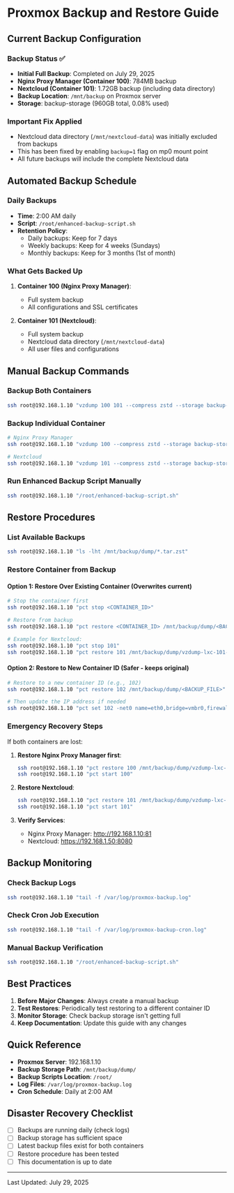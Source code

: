 # Proxmox Backup and Restore Guide

## Current Backup Configuration

### Backup Status ✅
- **Initial Full Backup**: Completed on July 29, 2025
- **Nginx Proxy Manager (Container 100)**: 784MB backup
- **Nextcloud (Container 101)**: 1.72GB backup (including data directory)
- **Backup Location**: `/mnt/backup` on Proxmox server
- **Storage**: backup-storage (960GB total, 0.08% used)

### Important Fix Applied
- Nextcloud data directory (`/mnt/nextcloud-data`) was initially excluded from backups
- This has been fixed by enabling `backup=1` flag on mp0 mount point
- All future backups will include the complete Nextcloud data

## Automated Backup Schedule

### Daily Backups
- **Time**: 2:00 AM daily
- **Script**: `/root/enhanced-backup-script.sh`
- **Retention Policy**:
  - Daily backups: Keep for 7 days
  - Weekly backups: Keep for 4 weeks (Sundays)
  - Monthly backups: Keep for 3 months (1st of month)

### What Gets Backed Up
1. **Container 100 (Nginx Proxy Manager)**:
   - Full system backup
   - All configurations and SSL certificates
   
2. **Container 101 (Nextcloud)**:
   - Full system backup
   - Nextcloud data directory (`/mnt/nextcloud-data`)
   - All user files and configurations

## Manual Backup Commands

### Backup Both Containers
```bash
ssh root@192.168.1.10 "vzdump 100 101 --compress zstd --storage backup-storage --mode snapshot"
```

### Backup Individual Container
```bash
# Nginx Proxy Manager
ssh root@192.168.1.10 "vzdump 100 --compress zstd --storage backup-storage --mode snapshot"

# Nextcloud
ssh root@192.168.1.10 "vzdump 101 --compress zstd --storage backup-storage --mode snapshot"
```

### Run Enhanced Backup Script Manually
```bash
ssh root@192.168.1.10 "/root/enhanced-backup-script.sh"
```

## Restore Procedures

### List Available Backups
```bash
ssh root@192.168.1.10 "ls -lht /mnt/backup/dump/*.tar.zst"
```

### Restore Container from Backup

#### Option 1: Restore Over Existing Container (Overwrites current)
```bash
# Stop the container first
ssh root@192.168.1.10 "pct stop <CONTAINER_ID>"

# Restore from backup
ssh root@192.168.1.10 "pct restore <CONTAINER_ID> /mnt/backup/dump/<BACKUP_FILE> --force"

# Example for Nextcloud:
ssh root@192.168.1.10 "pct stop 101"
ssh root@192.168.1.10 "pct restore 101 /mnt/backup/dump/vzdump-lxc-101-2025_07_29-21_06_16.tar.zst --force"
```

#### Option 2: Restore to New Container ID (Safer - keeps original)
```bash
# Restore to a new container ID (e.g., 102)
ssh root@192.168.1.10 "pct restore 102 /mnt/backup/dump/<BACKUP_FILE>"

# Then update the IP address if needed
ssh root@192.168.1.10 "pct set 102 -net0 name=eth0,bridge=vmbr0,firewall=0,gw=192.168.1.1,hwaddr=<NEW_MAC>,ip=<NEW_IP>/24,type=veth"
```

### Emergency Recovery Steps

If both containers are lost:

1. **Restore Nginx Proxy Manager first**:
   ```bash
   ssh root@192.168.1.10 "pct restore 100 /mnt/backup/dump/vzdump-lxc-100-<DATE>.tar.zst --force"
   ssh root@192.168.1.10 "pct start 100"
   ```

2. **Restore Nextcloud**:
   ```bash
   ssh root@192.168.1.10 "pct restore 101 /mnt/backup/dump/vzdump-lxc-101-<DATE>.tar.zst --force"
   ssh root@192.168.1.10 "pct start 101"
   ```

3. **Verify Services**:
   - Nginx Proxy Manager: http://192.168.1.10:81
   - Nextcloud: https://192.168.1.50:8080

## Backup Monitoring

### Check Backup Logs
```bash
ssh root@192.168.1.10 "tail -f /var/log/proxmox-backup.log"
```

### Check Cron Job Execution
```bash
ssh root@192.168.1.10 "tail -f /var/log/proxmox-backup-cron.log"
```

### Manual Backup Verification
```bash
ssh root@192.168.1.10 "/root/enhanced-backup-script.sh"
```

## Best Practices

1. **Before Major Changes**: Always create a manual backup
2. **Test Restores**: Periodically test restoring to a different container ID
3. **Monitor Storage**: Check backup storage isn't getting full
4. **Keep Documentation**: Update this guide with any changes

## Quick Reference

- **Proxmox Server**: 192.168.1.10
- **Backup Storage Path**: `/mnt/backup/dump/`
- **Backup Scripts Location**: `/root/`
- **Log Files**: `/var/log/proxmox-backup.log`
- **Cron Schedule**: Daily at 2:00 AM

## Disaster Recovery Checklist

- [ ] Backups are running daily (check logs)
- [ ] Backup storage has sufficient space
- [ ] Latest backup files exist for both containers
- [ ] Restore procedure has been tested
- [ ] This documentation is up to date

---
Last Updated: July 29, 2025
